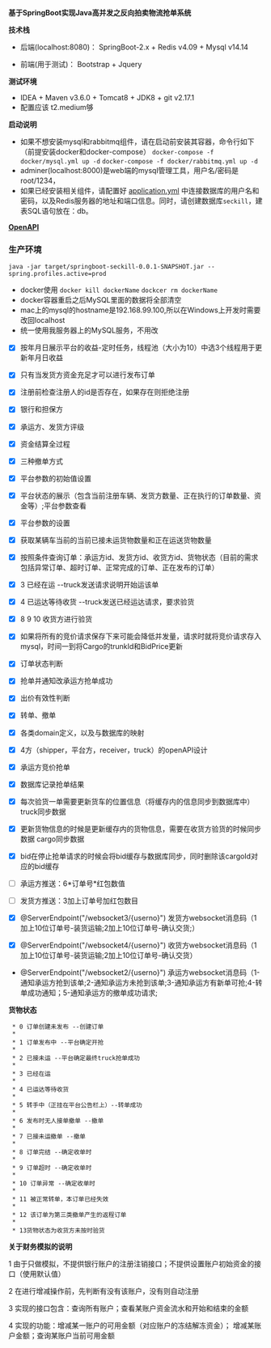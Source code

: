 **基于SpringBoot实现Java高并发之反向拍卖物流抢单系统**

**技术栈**

* 后端(localhost:8080)： SpringBoot-2.x + Redis v4.09 + Mysql v14.14

* 前端(用于测试)： Bootstrap + Jquery


**测试环境**

* IDEA + Maven v3.6.0 + Tomcat8 + JDK8 + git v2.17.1
* 配置应该 t2.medium够

**启动说明**
* 如果不想安装mysql和rabbitmq组件，请在启动前安装其容器，命令行如下（前提安装docker和docker-compose）
`docker-compose -f docker/mysql.yml up -d`
`docker-compose -f docker/rabbitmq.yml up -d`
* adminer(localhost:8000)是web端的mysql管理工具，用户名/密码是root/1234，
* 如果已经安装相关组件，请配置好 [application.yml](https://github.com/TyCoding/springboot-seckill/blob/master/src/main/resources/application.yml) 中连接数据库的用户名和密码，以及Redis服务器的地址和端口信息。同时，请创建数据库`seckill`，建表SQL语句放在：db。

**[OpenAPI](https://documenter.getpostman.com/view/7656152/SVSNK85K?version=latest)**


### 生产环境
```$xslt
java -jar target/springboot-seckill-0.0.1-SNAPSHOT.jar --spring.profiles.active=prod
```

* docker使用
`docker kill dockerName`
`dockcer rm dockerName`
* docker容器重启之后MySQL里面的数据将全部清空
* mac上的mysql的hostname是192.168.99.100,所以在Windows上开发时需要改回localhost
* 统一使用我服务器上的MySQL服务，不用改



- [x] 按年月日展示平台的收益-定时任务，线程池（大小为10）中选3个线程用于更新年月日收益

- [x] 只有当发货方资金充足才可以进行发布订单

- [x] 注册前检查注册人的id是否存在，如果存在则拒绝注册

- [x] 银行和担保方

- [x] 承运方、发货方评级

- [x] 资金结算全过程

- [x] 三种撤单方式

- [x] 平台参数的初始值设置

- [x] 平台状态的展示（包含当前注册车辆、发货方数量、正在执行的订单数量、资金等）;平台参数查看

- [x] 平台参数的设置

- [x] 获取某辆车当前的当前已接未运货物数量和正在运送货物数量

- [x]  按照条件查询订单：承运方id、发货方id、收货方id、货物状态（目前的需求包括异常订单、超时订单、正常完成的订单、正在发布的订单）

- [x]  3 已经在运  --truck发送请求说明开始运该单

- [x]  4 已运达等待收货  --truck发送已经运达请求，要求验货

- [x]  8 9 10 收货方进行验货

- [x] 如果将所有的竞价请求保存下来可能会降低并发量，请求时就将竞价请求存入mysql，时间一到将Cargo的trunkId和BidPrice更新

- [x] 订单状态判断

- [x] 抢单并通知改承运方抢单成功

- [x] 出价有效性判断

- [x] 转单、撤单

- [x] 各类domain定义，以及与数据库的映射

- [x] 4方（shipper，平台方，receiver，truck）的openAPI设计

- [x] 承运方竞价抢单

- [x] 数据库记录抢单结果
- [x] 每次验货一单需要更新货车的位置信息（将缓存内的信息同步到数据库中）truck同步数据
- [x] 更新货物信息的时候是更新缓存内的货物信息，需要在收货方验货的时候同步数据 cargo同步数据
- [x] bid在停止抢单请求的时候会将bid缓存与数据库同步，同时删除该cargoId对应的bid缓存


- [ ] 承运方推送：6\*订单号\*红包数值
- [ ] 发货方推送：3加上订单号加红包数目
- [x] @ServerEndpoint("/websocket3/{userno}") 发货方websocket消息码（1加上10位订单号-装货运输;2加上10位订单号-确认交货;）
- [x] @ServerEndpoint("/websocket4/{userno}") 收货方websocket消息码（1加上10位订单号-装货运输;2加上10位订单号-确认交货）


- @ServerEndpoint("/websocket2/{userno}") 承运方websocket消息码（1-通知承运方抢到该单;2-通知承运方未抢到该单;3-通知承运方有新单可抢;4-转单成功通知；5-通知承运方的撤单成功请求;

**货物状态**

     * 0 订单创建未发布 --创建订单
     *
     * 1 订单发布中 --平台确定开抢
     *
     * 2 已接未运 --平台确定最终truck抢单成功
     *
     * 3 已经在运
     *
     * 4 已运达等待收货
     *
     * 5 转手中（正挂在平台公告栏上）--转单成功
     *
     * 6 发布时无人接单撤单 --撤单
     *
     * 7 已接未运撤单 --撤单
     *
     * 8 订单完结 --确定收单时
     *
     * 9 订单超时 --确定收单时
     *
     * 10 订单异常 --确定收单时
     *
     * 11 被正常转单，本订单已经失效
     *
     * 12 该订单为第三类撤单产生的返程订单
     *
     * 13货物状态为收货方未按时验货
     
     
     
     
     
**关于财务模拟的说明**

1 由于只做模拟，不提供银行账户的注册注销接口；不提供设置账户初始资金的接口（使用默认值）

2 在进行增减操作前，先判断有没有该账户，没有则自动注册

3 实现的接口包含：查询所有账户；查看某账户资金流水和开始和结束的金额

4 实现的功能：增减某一账户的可用金额（对应账户的冻结解冻资金）；
  增减某账户金额；查询某账户当前可用金额

